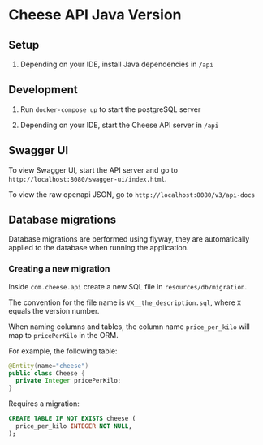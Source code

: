 # Cheese API Java Version

## Setup

1. Depending on your IDE, install Java dependencies in `/api`

## Development

1. Run `docker-compose up` to start the postgreSQL server

2. Depending on your IDE, start the Cheese API server in `/api`

## Swagger UI

To view Swagger UI, start the API server and go to `http://localhost:8080/swagger-ui/index.html`.

To view the raw openapi JSON, go to `http://localhost:8080/v3/api-docs`

## Database migrations

Database migrations are performed using flyway, they are automatically applied to the database when running the application.

### Creating a new migration

Inside `com.cheese.api` create a new SQL file in `resources/db/migration`.

The convention for the file name is `VX__the_description.sql`, where `X` equals the version number.

When naming columns and tables, the column name `price_per_kilo` will map to `pricePerKilo` in the ORM.

For example, the following table:

```Java
@Entity(name="cheese")
public class Cheese {
  private Integer pricePerKilo;
}
```

Requires a migration:

```SQL
CREATE TABLE IF NOT EXISTS cheese (
  price_per_kilo INTEGER NOT NULL,
);
```
